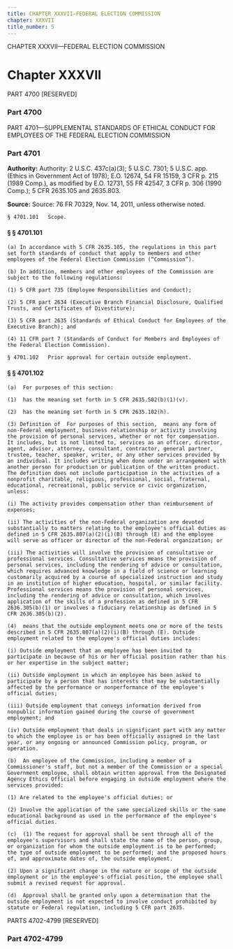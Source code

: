 ```yaml
---
title: CHAPTER XXXVII—FEDERAL ELECTION COMMISSION
chapter: XXXVII
title_number: 5
---
```


CHAPTER XXXVII—FEDERAL ELECTION COMMISSION

# Chapter XXXVII

  PART 4700 [RESERVED]

### Part 4700

  PART 4701—SUPPLEMENTAL STANDARDS OF ETHICAL CONDUCT FOR EMPLOYEES OF THE FEDERAL ELECTION COMMISSION

### Part 4701

**Authority:** Authority: 2 U.S.C. 437c(a)(3); 5 U.S.C. 7301; 5 U.S.C. app. (Ethics in Government Act of 1978); E.O. 12674, 54 FR 15159, 3 CFR p. 215 (1989 Comp.), as modified by E.O. 12731, 55 FR 42547, 3 CFR p. 306 (1990 Comp.); 5 CFR 2635.105 and 2635.803.

**Source:** Source: 76 FR 70329, Nov. 14, 2011, unless otherwise noted.

    § 4701.101   Scope.

#### § § 4701.101

    (a) In accordance with 5 CFR 2635.105, the regulations in this part set forth standards of conduct that apply to members and other employees of the Federal Election Commission (“Commission”).

    (b) In addition, members and other employees of the Commission are subject to the following regulations:

    (1) 5 CFR part 735 (Employee Responsibilities and Conduct);

    (2) 5 CFR part 2634 (Executive Branch Financial Disclosure, Qualified Trusts, and Certificates of Divestiture);

    (3) 5 CFR part 2635 (Standards of Ethical Conduct for Employees of the Executive Branch); and

    (4) 11 CFR part 7 (Standards of Conduct for Members and Employees of the Federal Election Commission).

    § 4701.102   Prior approval for certain outside employment.

#### § § 4701.102

    (a)  For purposes of this section:

    (1)  has the meaning set forth in 5 CFR 2635.502(b)(1)(v).

    (2)  has the meaning set forth in 5 CFR 2635.102(h).

    (3) Definition of  For purposes of this section,  means any form of non-Federal employment, business relationship or activity involving the provision of personal services, whether or not for compensation. It includes, but is not limited to, services as an officer, director, agent, advisor, attorney, consultant, contractor, general partner, trustee, teacher, speaker, writer, or any other services provided by an individual. It includes writing when done under an arrangement with another person for production or publication of the written product. The definition does not include participation in the activities of a nonprofit charitable, religious, professional, social, fraternal, educational, recreational, public service or civic organization, unless:

    (i) The activity provides compensation other than reimbursement of expenses;

    (ii) The activities of the non-Federal organization are devoted substantially to matters relating to the employee's official duties as defined in 5 CFR 2635.807(a)(2)(i)(B) through (E) and the employee will serve as officer or director of the non-Federal organization; or

    (iii) The activities will involve the provision of consultative or professional services. Consultative services means the provision of personal services, including the rendering of advice or consultation, which requires advanced knowledge in a field of science or learning customarily acquired by a course of specialized instruction and study in an institution of higher education, hospital, or similar facility. Professional services means the provision of personal services, including the rendering of advice or consultation, which involves application of the skills of a profession as defined in 5 CFR 2636.305(b)(1) or involves a fiduciary relationship as defined in 5 CFR 2636.305(b)(2).

    (4)  means that the outside employment meets one or more of the tests described in 5 CFR 2635.807(a)(2)(i)(B) through (E). Outside employment related to the employee's official duties includes:

    (i) Outside employment that an employee has been invited to participate in because of his or her official position rather than his or her expertise in the subject matter;

    (ii) Outside employment in which an employee has been asked to participate by a person that has interests that may be substantially affected by the performance or nonperformance of the employee's official duties;

    (iii) Outside employment that conveys information derived from nonpublic information gained during the course of government employment; and

    (iv) Outside employment that deals in significant part with any matter to which the employee is or has been officially assigned in the last year, or any ongoing or announced Commission policy, program, or operation.

    (b)  An employee of the Commission, including a member of a Commissioner's staff, but not a member of the Commission or a special Government employee, shall obtain written approval from the Designated Agency Ethics Official before engaging in outside employment where the services provided:

    (1) Are related to the employee's official duties; or

    (2) Involve the application of the same specialized skills or the same educational background as used in the performance of the employee's official duties.

    (c)  (1) The request for approval shall be sent through all of the employee's supervisors and shall state the name of the person, group, or organization for whom the outside employment is to be performed; the type of outside employment to be performed; and the proposed hours of, and approximate dates of, the outside employment.

    (2) Upon a significant change in the nature or scope of the outside employment or in the employee's official position, the employee shall submit a revised request for approval.

    (d)  Approval shall be granted only upon a determination that the outside employment is not expected to involve conduct prohibited by statute or Federal regulation, including 5 CFR part 2635.

  PARTS 4702-4799 [RESERVED]

### Part 4702-4799

